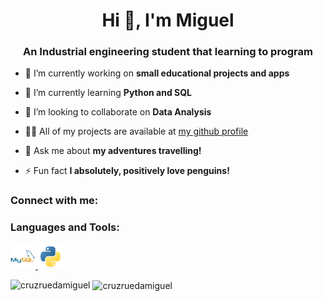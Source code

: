 <h1 align="center">Hi 👋, I'm Miguel</h1>
<h3 align="center">An Industrial engineering student that learning to program</h3>

- 🔭 I’m currently working on **small educational projects and apps**

- 🌱 I’m currently learning **Python and SQL**

- 👯 I’m looking to collaborate on **Data Analysis**

- 👨‍💻 All of my projects are available at [my github profile](https://github.com/cruzruedamiguel)

- 💬 Ask me about **my adventures travelling!**

- ⚡ Fun fact **I absolutely, positively love penguins!**

<h3 align="left">Connect with me:</h3>
<p align="left">
</p>

<h3 align="left">Languages and Tools:</h3>
<p align="left"> <a href="https://www.mysql.com/" target="_blank" rel="noreferrer"> <img src="https://raw.githubusercontent.com/devicons/devicon/master/icons/mysql/mysql-original-wordmark.svg" alt="mysql" width="40" height="40"/> </a> <a href="https://www.python.org" target="_blank" rel="noreferrer"> <img src="https://raw.githubusercontent.com/devicons/devicon/master/icons/python/python-original.svg" alt="python" width="40" height="40"/> </a> </p>

<p><img align="left" src="https://github-readme-stats.vercel.app/api/top-langs?username=cruzruedamiguel&show_icons=true&locale=en&layout=compact" alt="cruzruedamiguel" /></p>

<p>&nbsp;<img align="center" src="https://github-readme-stats.vercel.app/api?username=cruzruedamiguel&show_icons=true&locale=en" alt="cruzruedamiguel" /></p>

<!-- 
Update using:
https://rahuldkjain.github.io/gh-profile-readme-generator/ 
-->
